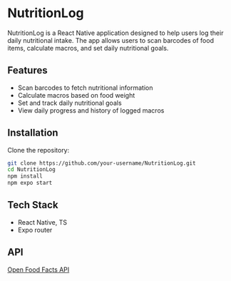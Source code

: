 # NutritionLog

NutritionLog is a React Native application designed to help users log their daily nutritional intake. The app allows users to scan barcodes of food items, calculate macros, and set daily nutritional goals.

## Features

- Scan barcodes to fetch nutritional information
- Calculate macros based on food weight
- Set and track daily nutritional goals
- View daily progress and history of logged macros

## Installation

Clone the repository:

```bash
git clone https://github.com/your-username/NutritionLog.git
cd NutritionLog
npm install
npm expo start
```

## Tech Stack

- React Native, TS
- Expo router

## API

[Open Food Facts API](https://world.openfoodfacts.org/)
